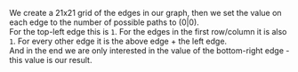 We create a 21x21 grid of the edges in our graph, then we set the value on each edge to the number of possible paths to (0|0).  
For the top-left edge this is `1`. For the edges in the first row/column it is also `1`. For every other edge it is the above edge + the left edge.  
And in the end we are only interested in the value of the bottom-right edge - this value is our result.